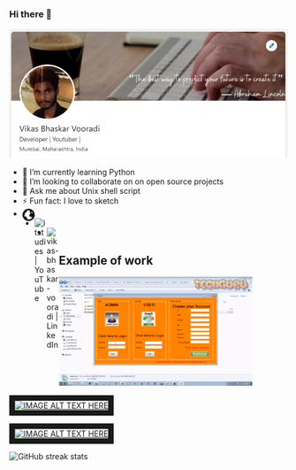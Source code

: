 ### Hi there 👋

![Developer | YouTuber](https://github.com/codeholic24/codeholic24/blob/main/Banner.PNG)

- 🌱 I’m currently learning Python  
- 👯 I’m looking to collaborate on on open source projects  
- 💬 Ask me about Unix shell script  
- ⚡ Fun fact: I love to sketch 
- [<img align="left" alt="shayaaz.weebly.com" width="22px" src="https://raw.githubusercontent.com/iconic/open-iconic/master/svg/globe.svg" />][website]
- [<img align="left" alt="itstudies | YouTube" width="22px" src="https://cdn.jsdelivr.net/npm/simple-icons@v3/icons/youtube.svg" />][youtube]
- [<img align="left" alt="vikas-bhaskar-vooradi | LinkedIn" width="22px" src="https://cdn.jsdelivr.net/npm/simple-icons@v3/icons/linkedin.svg" />][linkedin]

## Example of work 
<img src="https://github.com/codeholic24/codeholic24/blob/main/example.gif" alt="Mini_Project" width="350">

<a href="https://www.youtube.com/watch?v=u-vEzFgQJhY&t=169s
" target="_blank"><img src="http://img.youtube.com/vi/u-vEzFgQJhY/mqdefault.jpg" 
alt="IMAGE ALT TEXT HERE" width="350" height="180" border="10" /></a>

<a href="https://youtu.be/_fvNx7LghRY?list=PLBFjBwVDBdyApz9lKlHpHIHJCeRewlnUY
" target="_blank"><img src="http://img.youtube.com/vi/_fvNx7LghRY/mqdefault.jpg" 
alt="IMAGE ALT TEXT HERE" width="240" height="180" border="10" /></a>
 
![GitHub streak stats](https://github-readme-streak-stats.herokuapp.com/?user=codeholic24)  

[website]: http://shayaaz.weebly.com
[youtube]: https://www.youtube.com/channel/UC3o5ofZCvRvBGAW6NYmMjRQ
[linkedin]: https://www.linkedin.com/in/vikas-bhaskar-vooradi/
